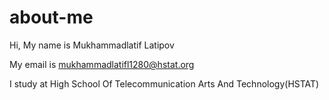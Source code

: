 # about-me

Hi, My name is Mukhammadlatif Latipov

My email is mukhammadlatifl1280@hstat.org

I study at High School Of Telecommunication Arts And Technology(HSTAT) 

